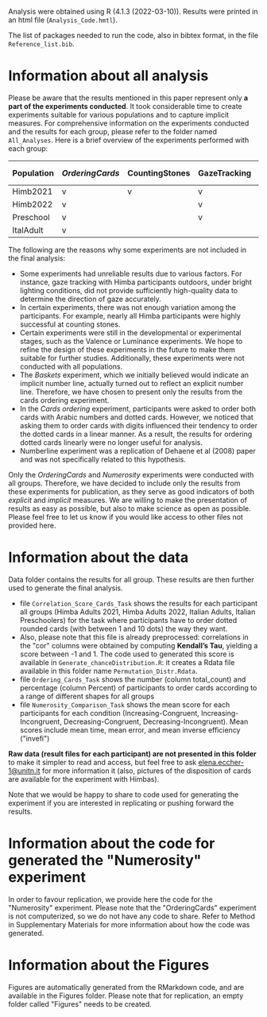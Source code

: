 
Analysis were obtained using R (4.1.3 (2022-03-10)). Results were printed in an html file (`Analysis_Code.hmtl`).   

The list of packages needed to run the code, also in bibtex format, in the file `Reference_list.bib`.

# Information about all analysis

Please be aware that the results mentioned in this paper represent only **a part of the experiments conducted**. It took considerable time to create experiments suitable for various populations and to capture implicit measures. For comprehensive information on the experiments conducted and the results for each group, please refer to the folder named `All_Analyses`. Here is a brief overview of the experiments performed with each group:

| Population | *OrderingCards* | CountingStones | GazeTracking | *Numerosity (VT)* | Squares | Valence | Luminance | Baskets | Numberline |
| --- | --- | --- | --- |--- | --- | --- | --- | --- | --- |
| Himb2021 | v | v | v | v |  |  |  | v | v |
| Himb2022 | v |  | v | v | v | v | v |  |  |
| Preschool | v |  | v | v |   | v |  | v |  |
| ItalAdult |  v |  |  | v |   | v | v | v |  |

The following are the reasons why some experiments are not included in the final analysis:

 - Some experiments had unreliable results due to various factors. For instance, gaze tracking with Himba participants outdoors, under bright lighting conditions, did not provide sufficiently high-quality data to determine the direction of gaze accurately.
 - In certain experiments, there was not enough variation among the participants. For example, nearly all Himba participants were highly successful at counting stones.
 - Certain experiments were still in the developmental or experimental stages, such as the Valence or Luminance experiments. We hope to refine the design of these experiments in the future to make them suitable for further studies. Additionally, these experiments were not conducted with all populations.
 - The *Baskets* experiment, which we initially believed would indicate an implicit number line, actually turned out to reflect an explicit number line. Therefore, we have chosen to present only the results from the cards ordering experiment.
 - In the *Cards ordering* experiment, participants were asked to order both cards with Arabic numbers and dotted cards. However, we noticed that asking them to order cards with digits influenced their tendency to order the dotted cards in a linear manner. As a result, the results for ordering dotted cards linearly were no longer useful for analysis.
 - Numberline experiment was a replication of Dehaene et al (2008) paper and was not specifically related to this hypothesis.

Only the *OrderingCards* and *Numerosity* experiments were conducted with all groups. Therefore, we have decided to include only the results from these experiments for publication, as they serve as good indicators of both *explicit* and *implicit* measures. We are willing to make the presentation of results as easy as possible, but also to make science as open as possible. Please feel free to let us know if you would like access to other files not provided here.

# Information about the data

Data folder contains the results for all group. These results are then further used to generate the final analysis.

 - file `Correlation_Score_Cards_Task` shows the results for each participant all groups (Himba Adults 2021, Himba Adults 2022, Italian Adults, Italian Preschoolers) for the task where participants have to order dotted rounded cards (with between 1 and 10 dots) the way they want.
 - Also, please note that this file is already preprocessed: correlations in the "cor" columns were obtained by computing **Kendall’s Tau**, yielding a score between -1 and 1. The code used to generated this score is available in `Generate_chanceDistribution.R`: it creates a Rdata file available in this folder name `Permutation_Distr.Rdata`.
 - file `Ordering_Cards_Task` shows the number (column total_count) and percentage (column Percent) of participants to order cards according to a range of different shapes for all groups
 - file `Numerosity_Comparison_Task` shows the mean score for each participants for each condition (Increasing-Congruent, Increasing-Incongruent, Decreasing-Congruent, Decreasing-Incongruent). Mean scores include mean time, mean error, and mean inverse efficiency ("invefi")

**Raw data (result files for each participant) are not presented in this folder** to make it simpler to read and access, but feel free to ask elena.eccher-1@unitn.it for more information it (also, pictures of the disposition of cards are available for the experiment with Himbas).

Note that we would be happy to share to code used for generating the experiment if you are interested in replicating or pushing forward the results.

# Information about the code for generated the "Numerosity" experiment

In order to favour replication, we provide here the code for the "Numerosity" experiment. Please note that the "OrderingCards" experiment is not computerized, so we do not have any code to share. Refer to Method in Supplementary Materials for more information about how the code was generated.


# Information about the Figures

Figures are automatically generated from the RMarkdown code, and are available in the Figures folder. Please note that for replication, an empty folder called "Figures" needs to be created.
